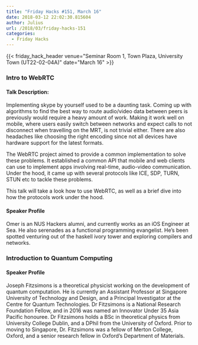 ```yaml
---
title: "Friday Hacks #151, March 16"
date: 2018-03-12 22:02:30.815604
author: Julius
url: /2018/03/friday-hacks-151
categories:
  - Friday Hacks
---
```


{{< friday_hack_header venue="Seminar Room 1, Town Plaza, University Town (UT22-02-04A)" date="March 16" >}}


### Intro to WebRTC

#### Talk Description:

Implementing skype by yourself used to be a daunting task. Coming up with algorithms to find the best way to route audio/video data between peers is previously would require a heavy amount of work. Making it work well on mobile, where users easily switch between networks and expect calls to not disconnect when travelling on the MRT, is not trivial either. There are also headaches like choosing the right encoding since not all devices have hardware support for the latest formats.

The WebRTC project aimed to provide a common implementation to solve these problems. It established a common API that mobile and web clients can use to implement apps involving real-time, audio-video communication. Under the hood, it came up with several protocols like ICE, SDP, TURN, STUN etc to tackle these problems.

This talk will take a look how to use WebRTC, as well as a brief dive into how the protocols work under the hood.

#### Speaker Profile

Omer is an NUS Hackers alumni, and currently works as an iOS Engineer at Sea. He also serenades as a functional programming evangelist. He’s been spotted venturing out of the haskell ivory tower and exploring compilers and networks.


### Introduction to Quantum Computing

#### Speaker Profile

Joseph Fitzsimons is a theoretical physicist working on the development of quantum computation. He is currently an Assistant Professor at Singapore University of Technology and Design, and a Principal Investigator at the Centre for Quantum Technologies. Dr Fitzsimons is a National Research Foundation Fellow, and in 2016 was named an Innovator Under 35 Asia Pacific honouree. Dr Fitzsimons holds a BSc in theoretical physics from University College Dublin, and a DPhil from the University of Oxford. Prior to moving to Singapore, Dr. Fitzsimons was a fellow of Merton College, Oxford, and a senior research fellow in Oxford’s Department of Materials.

